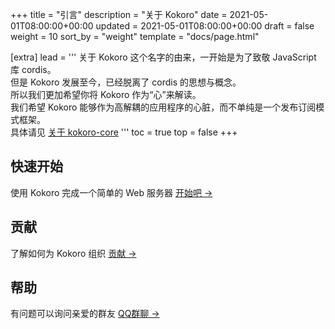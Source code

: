 +++
title = "引言"
description = "关于 Kokoro"
date = 2021-05-01T08:00:00+00:00
updated = 2021-05-01T08:00:00+00:00
draft = false
weight = 10
sort_by = "weight"
template = "docs/page.html"

[extra]
lead = '''
关于 Kokoro 这个名字的由来，一开始是为了致敬 JavaScript 库 cordis。
<br/>
但是 Kokoro 发展至今，已经脱离了 cordis 的思想与概念。
<br/>
所以我们更加希望你将 Kokoro 作为“心”来解读。
<br/>
我们希望 Kokoro 能够作为高解耦的应用程序的心脏，而不单纯是一个发布订阅模式框架。
<br/>
具体请见 <a href="../about-core">关于 kokoro-core</a>
'''
toc = true
top = false
+++

## 快速开始

使用 Kokoro 完成一个简单的 Web 服务器 [开始吧 →](../quick-start/)

## 贡献

了解如何为 Kokoro 组织 [贡献 →](../../contributing/how-to-contribute/)

## 帮助
有问题可以询问亲爱的群友 [QQ群聊 →](../../help/faq/)
